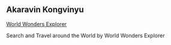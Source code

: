 ## Akaravin Kongvinyu

[World Wonders Explorer](https://akaravinkongvinyu.lovable.app/)

Search and Travel around the World by World Wonders Explorer
